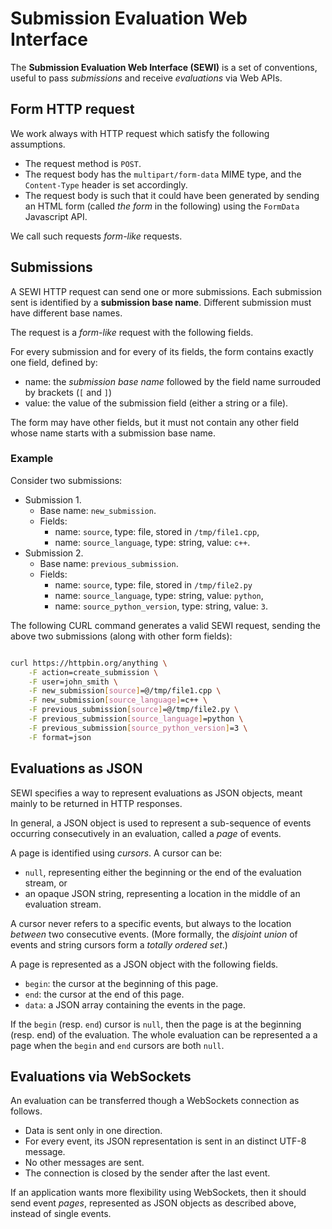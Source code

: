 # Submission Evaluation Web Interface

The **Submission Evaluation Web Interface (SEWI)**
is a set of conventions,
useful to pass *submissions* and receive *evaluations*
via Web APIs.

## Form HTTP request

We work always with HTTP request which satisfy the following assumptions.

- The request method is `POST`.
- The request body has the `multipart/form-data` MIME type,
and the `Content-Type` header is set accordingly.
- The request body is such that it could have been generated by sending an HTML form (called *the form* in the following) using the `FormData` Javascript API.

We call such requests *form-like* requests.

## Submissions

A SEWI HTTP request can send one or more submissions.
Each submission sent is identified by a **submission base name**.
Different submission must have different base names.

The request is a *form-like* request with the following fields.

For every submission and for every of its fields,
the form contains exactly one field, defined by:

- name: the *submission base name* followed by the field name surrouded by brackets (`[` and `]`)
- value: the value of the submission field (either a string or a file).

The form may have other fields,
but it must not contain any other field whose name starts with a submission base name.

### Example

Consider two submissions:

- Submission 1.
    - Base name: `new_submission`.
    - Fields:
        - name: `source`, type: file, stored in `/tmp/file1.cpp`,
        - name: `source_language`, type: string, value: `c++`.
- Submission 2.
    - Base name: `previous_submission`.
    - Fields:
        - name: `source`, type: file, stored in `/tmp/file2.py`
        - name: `source_language`, type: string, value: `python`,
        - name: `source_python_version`, type: string, value: `3`.

The following CURL command generates a valid SEWI request,
sending the above two submissions (along with other form fields):
```bash

curl https://httpbin.org/anything \
    -F action=create_submission \
    -F user=john_smith \
    -F new_submission[source]=@/tmp/file1.cpp \
    -F new_submission[source_language]=c++ \
    -F previous_submission[source]=@/tmp/file2.py \
    -F previous_submission[source_language]=python \
    -F previous_submission[source_python_version]=3 \
    -F format=json

```

## Evaluations as JSON

SEWI specifies a way to represent evaluations as JSON objects,
meant mainly to be returned in HTTP responses.

In general, a JSON object is used to represent a sub-sequence of events
occurring consecutively in an evaluation,
called a *page* of events.

A page is identified using *cursors*.
A cursor can be:

- `null`, representing either the beginning or the end of the evaluation stream, or
- an opaque JSON string, representing a location in the middle of an evaluation stream.

A cursor never refers to a specific events, but always
to the location *between* two consecutive events.
(More formally, the *disjoint union* of events and string cursors form a *totally ordered set*.)

A page is represented as a JSON object with the following fields.

- `begin`: the cursor at the beginning of this page.
- `end`: the cursor at the end of this page.
- `data`: a JSON array containing the events in the page.

If the `begin` (resp. `end`) cursor is `null`,
then the page is at the beginning (resp. end) of the evaluation.
The whole evaluation can be represented a a page
when the `begin` and `end` cursors are both `null`.

## Evaluations via WebSockets

An evaluation can be transferred though a WebSockets connection as follows.

- Data is sent only in one direction.
- For every event, its JSON representation is sent in an distinct UTF-8 message.
- No other messages are sent.
- The connection is closed by the sender after the last event.

If an application wants more flexibility using WebSockets,
then it should send event *pages*,
represented as JSON objects as described above,
instead of single events.
